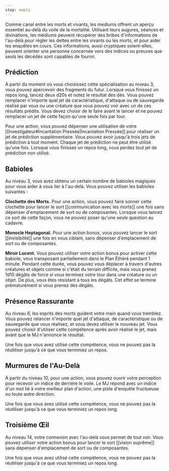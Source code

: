 ```yaml
---
step: empty
---
```

Comme canal entre les morts et vivants, les mediums offrent un aperçu essentiel au-delà du voile de la mortalité. Utilisant leurs augures, séances et divinations, les médiums peuvent récupérer des bribes d'informations de l'au-delà pour régler les dettes entre les vivants ou les morts, et pour aider les enquêtes en cours. Ces informations, aussi cryptiques soient-elles, peuvent orienter une personne concernée vers des indices ou preuves que seuls les décédés sont capables de fournir.

## Prédiction

À partir du moment où vous choisissez cette spécialisation au niveau 3, vous pouvez apercevoir des fragments du futur. Lorsque vous finissez un repos long, lancez deux d20s et notez le résultat des dés. Vous pouvez remplacer n'importe quel jet de caractéristique, d'attaque ou de sauvegarde réalisé par vous ou une créature que vous pouvez voir avec un de ces résultats prédits. Vous devez choisir de le faire avant le lancer et ne pouvez remplacer un jet de cette façon qu'une seule fois par tour.

Pour une action, vous pouvez dépenser une utilisation de votre [[Investigateur#Incantation Pressée|Incantation Pressée]] pour réaliser un jet de prédiction supplémentaire. Vous pouvez avoir jusqu'à trois jets de prédiction à tout moment. Chaque jet de prédiction ne peut être utilisé qu'une fois. Lorsque vous finissez un repos long, vous perdez tout jet de prédiction non utilisé.

## Babioles

Au niveau 3, vous avez obtenu un certain nombre de babioles magiques pour vous aider à vous lier à l'au-delà. Vous pouvez utiliser les babioles suivantes : 

**Clochette des Morts.** Pour une action, vous pouvez faire sonner cette clochette pour lancer le sort [[communication avec les morts]] une fois sans dépenser d'emplacement de sort ou de composantes. Lorsque vous lancez ce sort de cette façon, vous ne pouvez poser qu'une seule question au cadavre.

**Monocle Heptagonal.** Pour une action bonus, vous pouvez lancer le sort [[invisibilité]] une fois en vous ciblant, sans dépenser d'emplacement de sort ou de composantes. 

**Miroir Lucent.** Vous pouvez utiliser votre action bonus pour activer cette babiole, vous transposant partiellement dans le Plan Éthéré pendant 1 minute. Pendant cette durée, vous pouvez vous déplacer à travers d'autres créatures et objets comme si c'était du terrain difficile, mais vous prenez 1d10 dégâts de force si vous terminez votre tour dans une créature ou un objet. De plus, vous êtes résistant à tous les dégâts. Cet effet se termine prématurément si vous prenez des dégâts.

## Présence Rassurante

Au niveau 6, les esprits des morts guident votre main quand vous tremblez. Vous pouvez relancer n'importe quel jet d'attaque, de caractéristique ou de sauvegarde que vous réalisez, et vous devez utiliser le nouveau jet. Vous pouvez choisir d'utiliser cette compétence après avoir réalisé le jet, mais avant que le MJ n'annonce le résultat.

Une fois que vous avez utilisé cette compétence, vous ne pouvez pas la réutiliser jusqu'à ce que vous terminiez un repos.

## Murmures de l'Au-Delà

À partir du niveau 10, pour une action, vous pouvez ouvrir votre perception pour recevoir un indice de derrière le voile. Le MJ répond avec un indice d'un mot lié à votre meilleur plan d'action, une piste d'enquête fructueuse ou toute autre direction.

Une fois que vous avez utilisé cette compétence, vous ne pouvez pas la réutiliser jusqu'à ce que vous terminiez un repos long.

## Troisième Œil

Au niveau 14, votre connexion avec l'au-delà vous permet de tout voir. Vous pouvez utiliser votre action bonus pour lancer le sort [[vision suprême]] sans dépenser d'emplacement de sort ou de composantes. 

Une fois que vous avez utilisé cette compétence, vous ne pouvez pas la réutiliser jusqu'à ce que vous terminiez un repos long.